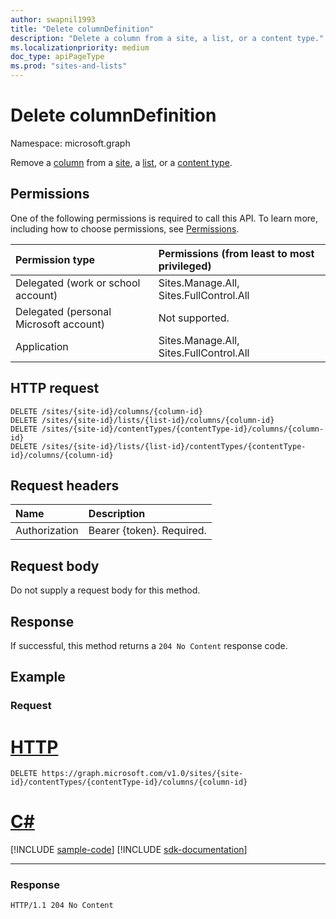 ```yaml
---
author: swapnil1993
title: "Delete columnDefinition"
description: "Delete a column from a site, a list, or a content type."
ms.localizationpriority: medium
doc_type: apiPageType
ms.prod: "sites-and-lists"
---
```


# Delete columnDefinition
Namespace: microsoft.graph


Remove a [column][columndefinition] from a [site][], a [list][], or a [content type][contentType].


## Permissions
One of the following permissions is required to call this API. To learn more, including how to choose permissions, see [Permissions](/graph/permissions-reference).

|Permission type      | Permissions (from least to most privileged)              |
|:--------------------|:---------------------------------------------------------|
|Delegated (work or school account) | Sites.Manage.All, Sites.FullControl.All    |
|Delegated (personal Microsoft account) | Not supported.    |
|Application | Sites.Manage.All, Sites.FullControl.All |

## HTTP request

<!-- { "blockType": "ignored" } -->

```http
DELETE /sites/{site-id}/columns/{column-id}
DELETE /sites/{site-id}/lists/{list-id}/columns/{column-id}
DELETE /sites/{site-id}/contentTypes/{contentType-id}/columns/{column-id}
DELETE /sites/{site-id}/lists/{list-id}/contentTypes/{contentType-id}/columns/{column-id}
```
## Request headers
|Name|Description|
|:---|:---|
|Authorization|Bearer {token}. Required.|

## Request body
Do not supply a request body for this method.

## Response

If successful, this method returns a `204 No Content` response code.

## Example

### Request


# [HTTP](#tab/http)
<!-- {
  "blockType": "request",
  "name": "delete_columns_from_contenttype"
}
-->

```http
DELETE https://graph.microsoft.com/v1.0/sites/{site-id}/contentTypes/{contentType-id}/columns/{column-id}
```

# [C#](#tab/csharp)
[!INCLUDE [sample-code](../includes/snippets/csharp/delete-columns-from-contenttype-csharp-snippets.md)]
[!INCLUDE [sdk-documentation](../includes/snippets/snippets-sdk-documentation-link.md)]

---

### Response

<!-- {
  "blockType": "response",
  "truncated": true
}
-->
```http
HTTP/1.1 204 No Content
```

[list]: ../resources/list.md
[columndefinition]: ../resources/columndefinition.md
[contentType]: ../resources/contentType.md
[site]: ../resources/site.md
